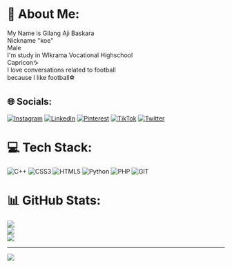 # 💫 About Me:
My Name is Gilang Aji Baskara<br>Nickname "koe"<br>Male<br>I'm study in WIkrama Vocational Highschool<br>Capricon♑<br>I love conversations related to football<br>because I like football⚽


## 🌐 Socials:
[![Instagram](https://img.shields.io/badge/Instagram-%23E4405F.svg?logo=Instagram&logoColor=white)](https://instagram.com/r3mino) [![LinkedIn](https://img.shields.io/badge/LinkedIn-%230077B5.svg?logo=linkedin&logoColor=white)](https://linkedin.com/in/https://www.linkedin.com/in/gilang-aji-baskara-9027a4293/) [![Pinterest](https://img.shields.io/badge/Pinterest-%23E60023.svg?logo=Pinterest&logoColor=white)](https://pinterest.com/ajibaskaragilang) [![TikTok](https://img.shields.io/badge/TikTok-%23000000.svg?logo=TikTok&logoColor=white)](https://tiktok.com/@@langaji24) [![Twitter](https://img.shields.io/badge/Twitter-%231DA1F2.svg?logo=Twitter&logoColor=white)](https://twitter.com/langa_aji) 

# 💻 Tech Stack:
![C++](https://img.shields.io/badge/c++-%2300599C.svg?style=for-the-badge&logo=c%2B%2B&logoColor=white) ![CSS3](https://img.shields.io/badge/css3-%231572B6.svg?style=for-the-badge&logo=css3&logoColor=white) ![HTML5](https://img.shields.io/badge/html5-%23E34F26.svg?style=for-the-badge&logo=html5&logoColor=white) ![Python](https://img.shields.io/badge/python-3670A0?style=for-the-badge&logo=python&logoColor=ffdd54) ![PHP](https://img.shields.io/badge/php-%23777BB4.svg?style=for-the-badge&logo=php&logoColor=white) ![GIT](https://img.shields.io/badge/Git-fc6d26?style=for-the-badge&logo=git&logoColor=white)
# 📊 GitHub Stats:
![](https://github-readme-stats.vercel.app/api?username=langaji24&theme=dark&hide_border=false&include_all_commits=false&count_private=false)<br/>
![](https://github-readme-streak-stats.herokuapp.com/?user=langaji24&theme=dark&hide_border=false)<br/>
![](https://github-readme-stats.vercel.app/api/top-langs/?username=langaji24&theme=dark&hide_border=false&include_all_commits=false&count_private=false&layout=compact)

---
[![](https://visitcount.itsvg.in/api?id=langaji24&icon=0&color=0)](https://visitcount.itsvg.in)

<!-- Proudly created with GPRM ( https://gprm.itsvg.in ) -->
